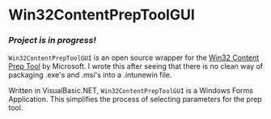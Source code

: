 # Win32ContentPrepToolGUI

### *_Project is in progress!_*

`Win32ContentPrepToolGUI` is an open source wrapper for the [Win32 Content Prep Tool](https://github.com/Microsoft/Microsoft-Win32-Content-Prep-Tool) by Microsoft. I wrote this after seeing that there is no clean way of packaging .exe's and .msi's into a .intunewin file.

Written in VisualBasic.NET, `Win32ContentPrepToolGUI` is a Windows Forms Application. This simplifies the process of selecting parameters for the prep tool.
